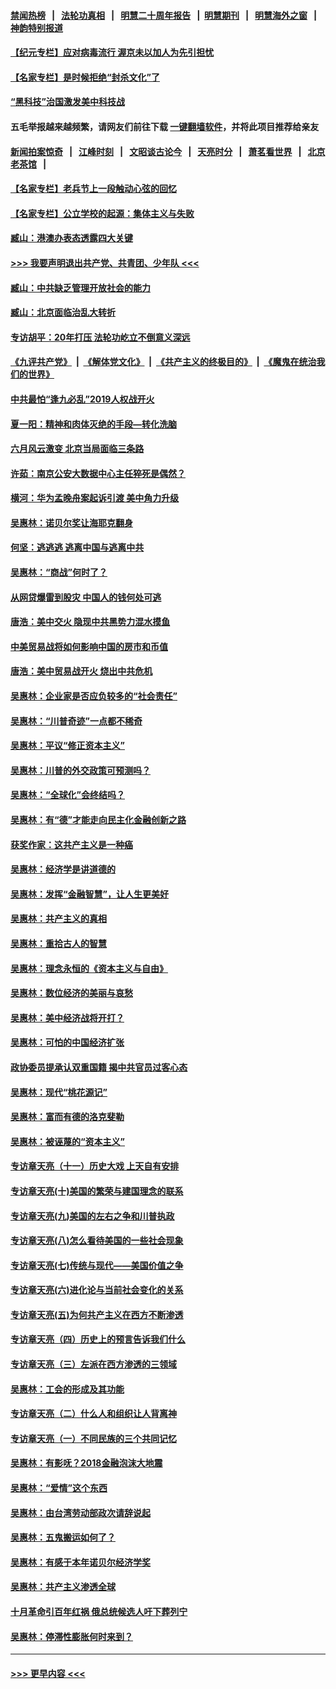 #### [禁闻热榜](热点新闻.md?=0)  &nbsp;&nbsp;|&nbsp;&nbsp; [法轮功真相](https://github.com/gfw-breaker/truth/blob/master/README.md?=0) &nbsp;&nbsp;|&nbsp;&nbsp; [明慧二十周年报告](https://github.com/gfw-breaker/mh-reports/blob/master/README.md?=0) &nbsp;&nbsp;|&nbsp;&nbsp;[明慧期刊](https://github.com/gfw-breaker/mh-qikan) &nbsp;&nbsp;|&nbsp;&nbsp; [明慧海外之窗](https://github.com/gfw-breaker/mh-news/blob/master/README.md?=0) &nbsp;&nbsp;|&nbsp;&nbsp; [神韵特别报道](https://github.com/gfw-breaker/mh-news/blob/master/shenyun.md?=0)
#### [【纪元专栏】应对病毒流行 渥京未以加人为先引担忧](../pages/nsc423/n11875714.md?t=02261831) 
#### [【名家专栏】是时候拒绝“封杀文化”了](../pages/nsc423/n11814093.md?t=02261831) 
#### [“黑科技”治国激发美中科技战](../pages/nsc423/n11638056.md?t=02261831) 
#### 五毛举报越来越频繁，请网友们前往下载 [一键翻墙软件](https://github.com/gfw-breaker/ssr-accounts)，并将此项目推荐给亲友
#### [新闻拍案惊奇](https://github.com/gfw-breaker/banned-news/blob/master/pages/link4.md) &nbsp;&nbsp;|&nbsp;&nbsp; [江峰时刻](https://github.com/gfw-breaker/banned-news/blob/master/pages/link4.md) &nbsp;&nbsp;|&nbsp;&nbsp; [文昭谈古论今](https://github.com/gfw-breaker/banned-news/blob/master/pages/link4.md) &nbsp;&nbsp;|&nbsp;&nbsp; [天亮时分](https://github.com/gfw-breaker/banned-news/blob/master/pages/link4.md) &nbsp;&nbsp;|&nbsp;&nbsp; [萧茗看世界](https://github.com/gfw-breaker/banned-news/blob/master/pages/link4.md) &nbsp;&nbsp;|&nbsp;&nbsp; [北京老茶馆](https://github.com/gfw-breaker/banned-news/blob/master/pages/link4.md) &nbsp;&nbsp;|&nbsp;&nbsp; 
#### [【名家专栏】老兵节上一段触动心弦的回忆](../pages/nsc423/n11646016.md?t=02261831) 
#### [【名家专栏】公立学校的起源：集体主义与失败](../pages/nsc423/n11601833.md?t=02261831) 
#### [臧山：港澳办表态透露四大关键](../pages/nsc423/n11421628.md?t=02261831) 
#### [>>> 我要声明退出共产党、共青团、少年队 <<<](https://github.com/begood0513/goodnews/blob/master/quit/letter.md) 
#### [臧山：中共缺乏管理开放社会的能力](../pages/nsc423/n11407457.md?t=02261831) 
#### [臧山：北京面临治乱大转折](../pages/nsc423/n11406895.md?t=02261831) 
#### [专访胡平：20年打压 法轮功屹立不倒意义深远](../pages/nsc423/n11398800.md?t=02261831) 
#### [《九评共产党》](https://github.com/begood0513/9ping.md/blob/master/README.md) &nbsp;|&nbsp; [《解体党文化》](../../../../jtdwh.md/blob/master/README.md)  &nbsp;|&nbsp; [《共产主义的终极目的》](../../../../gczydzjmd.md/blob/master/README.md) &nbsp;|&nbsp; [《魔鬼在统治我们的世界》](../../../../mgztzwmdsj.md/blob/master/README.md) 
#### [中共最怕“逢九必乱”2019人权战开火](../pages/nsc423/n11385248.md?t=02261831) 
#### [夏一阳：精神和肉体灭绝的手段—转化洗脑](../pages/nsc423/n11368250.md?t=02261831) 
#### [六月风云激变 北京当局面临三条路](../pages/nsc423/n11313668.md?t=02261831) 
#### [许茹：南京公安大数据中心主任猝死是偶然？](../pages/nsc423/n11064744.md?t=02261831) 
#### [横河：华为孟晚舟案起诉引渡 美中角力升级](../pages/nsc423/n11027230.md?t=02261831) 
#### [吴惠林：诺贝尔奖让海耶克翻身](../pages/nsc423/n10890049.md?t=02261831) 
#### [何坚：逃逃逃 逃离中国与逃离中共](../pages/nsc423/n10592891.md?t=02261831) 
#### [吴惠林：“商战”何时了？](../pages/nsc423/n10573558.md?t=02261831) 
#### [从网贷爆雷到股灾 中国人的钱何处可逃](../pages/nsc423/n10572800.md?t=02261831) 
#### [唐浩：美中交火 隐现中共黑势力混水摸鱼](../pages/nsc423/n10544040.md?t=02261831) 
#### [中美贸易战将如何影响中国的房市和币值](../pages/nsc423/n10543697.md?t=02261831) 
#### [唐浩：美中贸易战开火 烧出中共危机](../pages/nsc423/n10540126.md?t=02261831) 
#### [吴惠林：企业家是否应负较多的“社会责任”](../pages/nsc423/n10535022.md?t=02261831) 
#### [吴惠林：“川普奇迹”一点都不稀奇](../pages/nsc423/n10512808.md?t=02261831) 
#### [吴惠林：平议“修正资本主义”](../pages/nsc423/n10495724.md?t=02261831) 
#### [吴惠林：川普的外交政策可预测吗？](../pages/nsc423/n10462387.md?t=02261831) 
#### [吴惠林：“全球化”会终结吗？](../pages/nsc423/n10452838.md?t=02261831) 
#### [吴惠林：有“德”才能走向民主化金融创新之路](../pages/nsc423/n10432292.md?t=02261831) 
#### [获奖作家：这共产主义是一种癌](../pages/nsc423/n10431541.md?t=02261831) 
#### [吴惠林：经济学是讲道德的](../pages/nsc423/n10398014.md?t=02261831) 
#### [吴惠林：发挥“金融智慧”，让人生更美好](../pages/nsc423/n10375019.md?t=02261831) 
#### [吴惠林：共产主义的真相](../pages/nsc423/n10351394.md?t=02261831) 
#### [吴惠林：重拾古人的智慧](../pages/nsc423/n10337691.md?t=02261831) 
#### [吴惠林：理念永恒的《资本主义与自由》](../pages/nsc423/n10316274.md?t=02261831) 
#### [吴惠林：数位经济的美丽与哀愁](../pages/nsc423/n10292946.md?t=02261831) 
#### [吴惠林：美中经济战将开打？](../pages/nsc423/n10258825.md?t=02261831) 
#### [吴惠林：可怕的中国经济扩张](../pages/nsc423/n10219147.md?t=02261831) 
#### [政协委员提承认双重国籍 揭中共官员过客心态](../pages/nsc423/n10208809.md?t=02261831) 
#### [吴惠林：现代“桃花源记”](../pages/nsc423/n10185234.md?t=02261831) 
#### [吴惠林：富而有德的洛克斐勒](../pages/nsc423/n10142264.md?t=02261831) 
#### [吴惠林：被诬蔑的“资本主义”](../pages/nsc423/n10124816.md?t=02261831) 
#### [专访章天亮（十一）历史大戏 上天自有安排](../pages/nsc423/n10094905.md?t=02261831) 
#### [专访章天亮(十)美国的繁荣与建国理念的联系](../pages/nsc423/n10094899.md?t=02261831) 
#### [专访章天亮(九)美国的左右之争和川普执政](../pages/nsc423/n10094889.md?t=02261831) 
#### [专访章天亮(八)怎么看待美国的一些社会现象](../pages/nsc423/n10094857.md?t=02261831) 
#### [专访章天亮(七)传统与现代——美国价值之争](../pages/nsc423/n10093140.md?t=02261831) 
#### [专访章天亮(六)进化论与当前社会变化的关系](../pages/nsc423/n10092036.md?t=02261831) 
#### [专访章天亮(五)为何共产主义在西方不断渗透](../pages/nsc423/n10083620.md?t=02261831) 
#### [专访章天亮（四）历史上的预言告诉我们什么](../pages/nsc423/n10083606.md?t=02261831) 
#### [专访章天亮（三）左派在西方渗透的三领域](../pages/nsc423/n10081115.md?t=02261831) 
#### [吴惠林：工会的形成及其功能](../pages/nsc423/n10080633.md?t=02261831) 
#### [专访章天亮（二）什么人和组织让人背离神](../pages/nsc423/n10076637.md?t=02261831) 
#### [专访章天亮（一）不同民族的三个共同记忆](../pages/nsc423/n10074188.md?t=02261831) 
#### [吴惠林：有影呒？2018金融泡沫大地震](../pages/nsc423/n10040534.md?t=02261831) 
#### [吴惠林：“爱情”这个东西](../pages/nsc423/n10019423.md?t=02261831) 
#### [吴惠林：由台湾劳动部政次请辞说起](../pages/nsc423/n9979679.md?t=02261831) 
#### [吴惠林：五鬼搬运如何了？](../pages/nsc423/n9925338.md?t=02261831) 
#### [吴惠林：有感于本年诺贝尔经济学奖](../pages/nsc423/n9871883.md?t=02261831) 
#### [吴惠林：共产主义渗透全球](../pages/nsc423/n9812748.md?t=02261831) 
#### [十月革命引百年红祸 俄总统候选人吁下葬列宁](../pages/nsc423/n9810182.md?t=02261831) 
#### [吴惠林：停滞性膨胀何时来到？](../pages/nsc423/n9764136.md?t=02261831) 

----
#### [ >>> 更早内容 <<< ](../indexes/nsc423-earlier.md)
